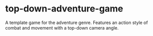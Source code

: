 # top-down-adventure-game
A template game for the adventure genre. Features an action style of combat and movement with a top-down camera angle.